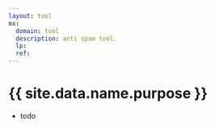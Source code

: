```yaml
---
layout: tool
mx:
  domain: tool
  description: anti spam tool.
  lp:
  ref:
---
```


# {{ site.data.name.purpose }}
- todo